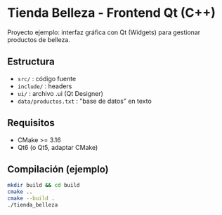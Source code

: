 # Tienda Belleza - Frontend Qt (C++)

Proyecto ejemplo: interfaz gráfica con Qt (Widgets) para gestionar productos de belleza.

## Estructura
- `src/` : código fuente
- `include/` : headers
- `ui/` : archivo .ui (Qt Designer)
- `data/productos.txt` : "base de datos" en texto

## Requisitos
- CMake >= 3.16
- Qt6 (o Qt5, adaptar CMake)

## Compilación (ejemplo)
```bash
mkdir build && cd build
cmake ..
cmake --build .
./tienda_belleza
